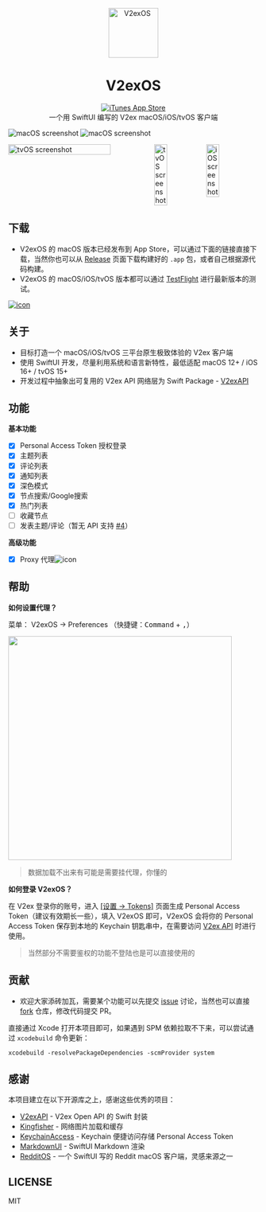 <p align="center">
  <a href="https://apps.apple.com/cn/app/v2exos/id6443544914?mt=12">
    <img src="/V2exOS/Assets.xcassets/AppIcon.appiconset/icon_256.png" alt="V2exOS" title="V2exOS" width="100" />
  </a>
  <h1 align="center">V2exOS</h1>
  <div align="center">
    <a href="https://apps.apple.com/cn/app/v2exos/id6443544914?mt=12"><img alt="iTunes App Store" src="https://img.shields.io/itunes/v/6443544914?logo=appstore&label=Mac%20App%20Store&labelColor=white"></a>
  </div>
  <div align="center">一个用 SwiftUI 编写的 V2ex macOS/iOS/tvOS 客户端</div>
</p>

![macOS screenshot](https://user-images.githubusercontent.com/2088605/192312063-def16466-052b-457a-9b4c-856b2afb3a42.png#gh-dark-mode-only)
![macOS screenshot](https://user-images.githubusercontent.com/2088605/192312051-9ec1e43d-4aee-46fb-a61f-fd865e35fca4.png#gh-light-mode-only)

<div style="display: flex">
  <img src="https://user-images.githubusercontent.com/2088605/219903872-311b54cb-59fd-4568-b057-469cd6ebee93.png" width="70%" alt="tvOS screenshot" />
  <img src="https://user-images.githubusercontent.com/2088605/219903934-8fddee2e-51d5-493a-b01d-38a4a55970a1.png#gh-dark-mode-only" width="25%" alt="tvOS screenshot" />
  <img src="https://user-images.githubusercontent.com/2088605/219903581-ce11de4b-c0d9-4843-844a-afd21d3f6993.png#gh-light-mode-only" width="25%" alt="iOS screenshot" />
</div>


## 下载

- V2exOS 的 macOS 版本已经发布到 App Store，可以通过下面的链接直接下载，当然你也可以从 [Release](https://github.com/isaced/V2exOS/releases) 页面下载构建好的 `.app` 包，或者自己根据源代码构建。
- V2exOS 的 macOS/iOS/tvOS 版本都可以通过 [TestFlight](https://testflight.apple.com/join/MOtKdxHH) 进行最新版本的测试。

[![icon](https://github.com/user-attachments/assets/7352a4a4-d15c-4aca-b553-a3a30a5d9f5a)](https://apps.apple.com/cn/app/v2exos/id6443544914?mt=12)


## 关于

- 目标打造一个 macOS/iOS/tvOS 三平台原生极致体验的 V2ex 客户端
- 使用 SwiftUI 开发，尽量利用系统和语言新特性，最低适配 macOS 12+ / iOS 16+ / tvOS 15+
- 开发过程中抽象出可复用的 V2ex API 网络层为 Swift Package - [V2exAPI](https://github.com/isaced/V2exAPI)

## 功能

**基本功能**

- [x] Personal Access Token 授权登录
- [x] 主题列表
- [x] 评论列表
- [x] 通知列表
- [x] 深色模式
- [x] 节点搜索/Google搜索
- [x] 热门列表
- [ ] 收藏节点
- [ ] 发表主题/评论（暂无 API 支持 [#4](https://github.com/isaced/V2exOS/issues/4)）

**高级功能**

- [x] Proxy 代理![icon](https://github.com/user-attachments/assets/fcfb66e7-7579-4b32-b6ce-df6fde3b95d1)


## 帮助

**如何设置代理？**

菜单： V2exOS -> Preferences （快捷键：<kbd>Command</kbd> + <kbd>,</kbd>）

<img src="https://user-images.githubusercontent.com/2088605/193294617-e027d1da-8bd7-44f4-9ade-11f2cf807d81.png" width="450">

> 数据加载不出来有可能是需要挂代理，你懂的

**如何登录 V2exOS？**

在 V2ex 登录你的账号，进入 [[设置 -> Tokens]](https://v2ex.com/settings/tokens) 页面生成 Personal Access Token（建议有效期长一些），填入 V2exOS 即可，V2exOS 会将你的 Personal Access Token 保存到本地的 Keychain 钥匙串中，在需要访问 [V2ex API](https://v2ex.com/help/api) 时进行使用。

> 当然部分不需要鉴权的功能不登陆也是可以直接使用的

## 贡献

- 欢迎大家添砖加瓦，需要某个功能可以先提交 [issue](https://github.com/isaced/V2exOS/issues) 讨论，当然也可以直接 [fork](https://github.com/isaced/V2exOS/fork) 仓库，修改代码提交 PR。

直接通过 Xcode 打开本项目即可，如果遇到 SPM 依赖拉取不下来，可以尝试通过 `xcodebuild` 命令更新：

```shell
xcodebuild -resolvePackageDependencies -scmProvider system
```

## 感谢

本项目建立在以下开源库之上，感谢这些优秀的项目：

- [V2exAPI](https://github.com/isaced/V2exAPI) - V2ex Open API 的 Swift 封装
- [Kingfisher](https://github.com/onevcat/Kingfisher) - 网络图片加载和缓存
- [KeychainAccess](https://github.com/kishikawakatsumi/KeychainAccess) - Keychain 便捷访问存储 Personal Access Token
- [MarkdownUI](https://github.com/gonzalezreal/MarkdownUI) - SwiftUI Markdown 渲染
- [RedditOS](https://github.com/Dimillian/RedditOS) - 一个 SwiftUI 写的 Reddit macOS 客户端，灵感来源之一

## LICENSE

MIT

